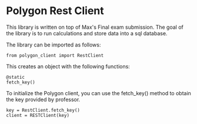
# Polygon Rest Client

This library is written on top of Max's Final exam submission. The goal of the library is to run calculations and store data into a sql database.

The library can be imported as follows:
```
from polygon_client import RestClient
```

This creates an object with the following functions:
```
@static
fetch_key()
```

To initialize the Polygon client, you can use the fetch_key() method to obtain the key provided by professor.
```
key = RestClient.fetch_key()
client = RESTClient(key)
```
